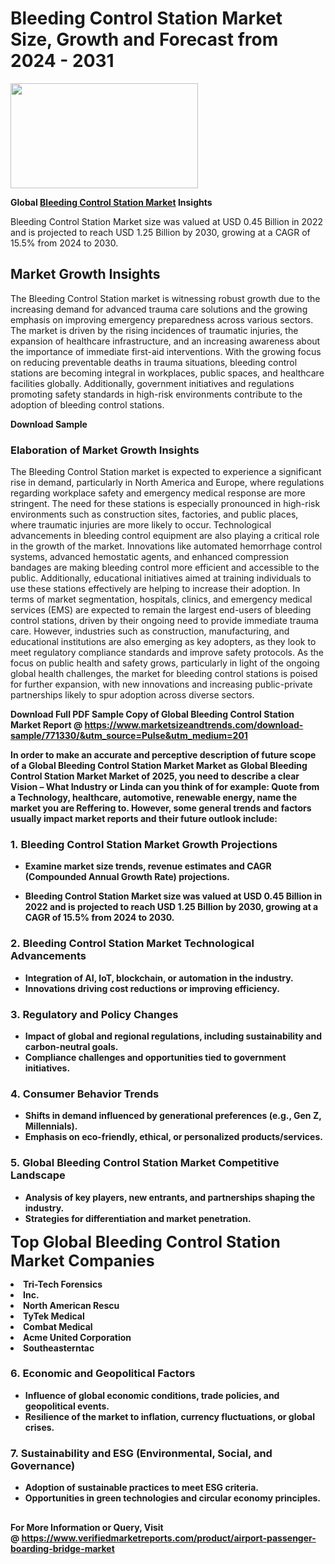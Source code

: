 <H1>Bleeding Control Station Market Size, Growth and Forecast from 2024 - 2031</H1><img class="aligncenter size-medium wp-image-584254" src="https://thirdeyenews.in/wp-content/uploads/2024/09/Global-Market-Research-300x168.jpeg" alt="" width="300" height="168" /><p><strong>Global&nbsp;<a href="https://www.marketsizeandtrends.com/download-sample/771330/&amp;utm_source=Pulse&amp;utm_medium=201">Bleeding Control Station Market</a> Insights</strong></p><p>Bleeding Control Station Market size was valued at USD 0.45 Billion in 2022 and is projected to reach USD 1.25 Billion by 2030, growing at a CAGR of 15.5% from 2024 to 2030.</p><p><h2>Market Growth Insights</h2> The Bleeding Control Station market is witnessing robust growth due to the increasing demand for advanced trauma care solutions and the growing emphasis on improving emergency preparedness across various sectors. The market is driven by the rising incidences of traumatic injuries, the expansion of healthcare infrastructure, and an increasing awareness about the importance of immediate first-aid interventions. With the growing focus on reducing preventable deaths in trauma situations, bleeding control stations are becoming integral in workplaces, public spaces, and healthcare facilities globally. Additionally, government initiatives and regulations promoting safety standards in high-risk environments contribute to the adoption of bleeding control stations. <p><strong>Download Sample</strong></p> <h3>Elaboration of Market Growth Insights</h3> The Bleeding Control Station market is expected to experience a significant rise in demand, particularly in North America and Europe, where regulations regarding workplace safety and emergency medical response are more stringent. The need for these stations is especially pronounced in high-risk environments such as construction sites, factories, and public places, where traumatic injuries are more likely to occur. Technological advancements in bleeding control equipment are also playing a critical role in the growth of the market. Innovations like automated hemorrhage control systems, advanced hemostatic agents, and enhanced compression bandages are making bleeding control more efficient and accessible to the public. Additionally, educational initiatives aimed at training individuals to use these stations effectively are helping to increase their adoption. In terms of market segmentation, hospitals, clinics, and emergency medical services (EMS) are expected to remain the largest end-users of bleeding control stations, driven by their ongoing need to provide immediate trauma care. However, industries such as construction, manufacturing, and educational institutions are also emerging as key adopters, as they look to meet regulatory compliance standards and improve safety protocols. As the focus on public health and safety grows, particularly in light of the ongoing global health challenges, the market for bleeding control stations is poised for further expansion, with new innovations and increasing public-private partnerships likely to spur adoption across diverse sectors. <p><strong></p><p><span class=""><strong>Download Full PDF Sample Copy of Global Bleeding Control Station Market Report</strong> @ <a href="https://www.marketsizeandtrends.com/download-sample/771330/&amp;utm_source=Pulse&amp;utm_medium=201" target="_blank">https://www.marketsizeandtrends.com/download-sample/771330/&amp;utm_source=Pulse&amp;utm_medium=201</a></span></p><p>In order to make an accurate and perceptive description of future scope of a Global&nbsp;Bleeding Control Station Market Market as Global&nbsp;Bleeding Control Station Market Market of 2025, you need to describe a clear Vision &ndash; What Industry or Linda can you think of for example: Quote from a Technology, healthcare, automotive, renewable energy, name the market you are Reffering to. However, some general trends and factors usually impact market reports and their future outlook include:</p><h3>1.&nbsp;<strong>Bleeding Control Station Market Growth Projections</strong></h3><ul><li>Examine market size trends, revenue estimates and CAGR (Compounded Annual Growth Rate) projections.</li><li><p>Bleeding Control Station Market size was valued at USD 0.45 Billion in 2022 and is projected to reach USD 1.25 Billion by 2030, growing at a CAGR of 15.5% from 2024 to 2030.</p></li></ul><h3>2.&nbsp;<strong>Bleeding Control Station Market Technological Advancements</strong></h3><ul><li>Integration of AI, IoT, blockchain, or automation in the industry.</li><li>Innovations driving cost reductions or improving efficiency.</li></ul><h3>3.&nbsp;<strong>Regulatory and Policy Changes</strong></h3><ul><li>Impact of global and regional regulations, including sustainability and carbon-neutral goals.</li><li>Compliance challenges and opportunities tied to government initiatives.</li></ul><h3>4.&nbsp;<strong>Consumer Behavior Trends</strong></h3><ul><li>Shifts in demand influenced by generational preferences (e.g., Gen Z, Millennials).</li><li>Emphasis on eco-friendly, ethical, or personalized products/services.</li></ul><h3>5.&nbsp;<strong>Global Bleeding Control Station Market Competitive Landscape</strong></h3><ul><li>Analysis of key players, new entrants, and partnerships shaping the industry.</li><li>Strategies for differentiation and market penetration.</li></ul><p data-pm-slice="1 1 []"><span style="color: inherit; font-family: inherit; font-size: 25px;">Top Global Bleeding Control Station Market Companies</span></p><div class="" data-test-id=""><p><li>Tri-Tech Forensics</li><li> Inc.</li><li> North American Rescu</li><li> TyTek Medical</li><li> Combat Medical</li><li> Acme United Corporation</li><li> Southeasterntac</li></p></div><h3>6.&nbsp;<strong>Economic and Geopolitical Factors</strong></h3><ul><li>Influence of global economic conditions, trade policies, and geopolitical events.</li><li>Resilience of the market to inflation, currency fluctuations, or global crises.</li></ul><h3>7.&nbsp;<strong>Sustainability and ESG (Environmental, Social, and Governance)</strong></h3><ul><li>Adoption of sustainable practices to meet ESG criteria.</li><li>Opportunities in green technologies and circular economy principles.</li></ul><h2><strong style="font-size: 14px;">For More Information or Query, Visit @&nbsp;</strong><a style="background-color: #ffffff; font-size: 14px;" href="https://www.marketsizeandtrends.com/report/bleeding-control-station-market/" target="_blank">https://www.verifiedmarketreports.com/product/airport-passenger-boarding-bridge-market</a></h2>
